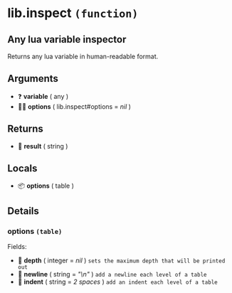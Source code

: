 # lib.inspect `(function)`

## Any lua variable inspector

Returns any lua variable in human-readable format.

## Arguments

- ❓ **variable** ( any )
- 👨‍👦 **options** ( lib.inspect#options = *nil* )

## Returns

- 📝 **result** ( string )

## Locals

- 📦 **options** ( table )

## Details

### options `(table)`

Fields:

- 🧮 **depth** ( integer = *nil* )
	`sets the maximum depth that will be printed out`
- 📝 **newline** ( string = *"\n"* )
	`add a newline each level of a table`
- 📝 **indent** ( string = *2 spaces* )
	`add an indent each level of a table`
